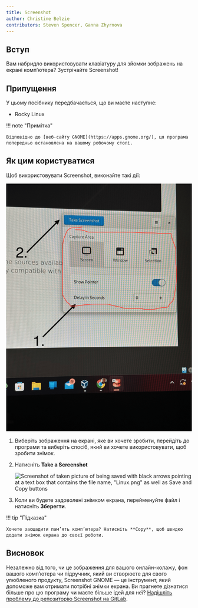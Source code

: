 ```yaml
---
title: Screenshot
author: Christine Belzie
contributors: Steven Spencer, Ganna Zhyrnova
---
```


## Вступ

Вам набридло використовувати клавіатуру для зйомки зображень на екрані комп’ютера? Зустрічайте Screenshot!

## Припущення

У цьому посібнику передбачається, що ви маєте наступне:

 - Rocky Linux

!!! note "Примітка"

```
Відповідно до [веб-сайту GNOME](https://apps.gnome.org/), ця програма попередньо встановлена ​​на вашому робочому столі. 
```

## Як цим користуватися

Щоб використовувати Screenshot, виконайте такі дії:

![Screenshot of image being taken by the application with the options present](images/screenshot-01.png)

1. Виберіть зображення на екрані, яке ви хочете зробити, перейдіть до програми та виберіть спосіб, який ви хочете використовувати, щоб зробити знімок.

2. Натисніть **Take a Screenshot**

   ![Screenshot of taken picture of being saved with black arrows pointing at a text box that contains the file name, "Linux.png" as well as Save and Copy buttons](images/screenshot-02.png)

3. Коли ви будете задоволені знімком екрана, перейменуйте файл і натисніть **Зберегти**.

!!! tip "Підказка"

```
Хочете заощадити пам’ять комп’ютера? Натисніть **Copy**, щоб швидко додати знімок екрана до своєї роботи.
```

## Висновок

Незалежно від того, чи це зображення для вашого онлайн-колажу, фон вашого комп’ютера чи підручник, який ви створюєте для свого улюбленого продукту, Screenshot GNOME — це інструмент, який допоможе вам отримати потрібні знімки екрана. Ви прагнете дізнатися більше про цю програму чи маєте більше ідей для неї? [Надішліть проблему до репозиторію Screenshot на GitLab](https://gitlab.gnome.org/gnumdk/screenshot/-/issues).
